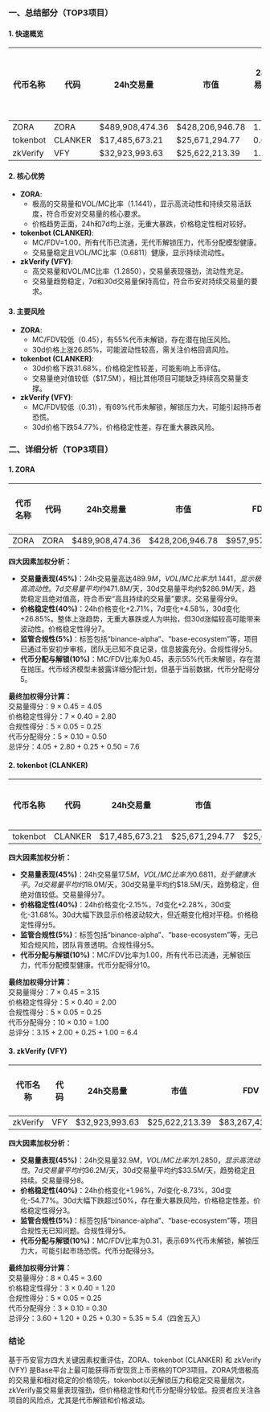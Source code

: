 ### 一、总结部分（TOP3项目）

#### 1. 快速概览
| 代币名称 | 代码 | 24h交易量 | 市值 | 24h交易量/市值 | FDV | MC/FDV | 总评分(1-10分) |
|----------|------|-----------|------|----------------|------|---------|----------------|
| ZORA | ZORA | $489,908,474.36 | $428,206,946.78 | 1.1441 | $957,957,375.57 | 0.45 | 7.6 |
| tokenbot | CLANKER | $17,485,673.21 | $25,671,294.77 | 0.6811 | $25,671,294.77 | 1.00 | 6.4 |
| zkVerify | VFY | $32,923,993.63 | $25,622,213.39 | 1.2850 | $83,267,422.15 | 0.31 | 5.4 |

#### 2. 核心优势
- **ZORA**:
  - 极高的交易量和VOL/MC比率（1.1441），显示高流动性和持续交易活跃度，符合币安对交易量的核心要求。
  - 价格趋势正面，24h和7d均上涨，无重大暴跌，价格稳定性相对较好。
- **tokenbot (CLANKER)**:
  - MC/FDV=1.00，所有代币已流通，无代币解锁压力，代币分配模型健康。
  - 交易量稳定且VOL/MC比率（0.6811）健康，显示持续流动性。
- **zkVerify (VFY)**:
  - 高交易量和VOL/MC比率（1.2850），交易量表现强劲，流动性充足。
  - 交易量趋势稳定，7d和30d交易量保持高位，符合币安对持续交易量的要求。

#### 3. 主要风险
- **ZORA**:
  - MC/FDV较低（0.45），有55%代币未解锁，存在潜在抛压风险。
  - 30d价格上涨26.85%，可能波动性较高，需关注价格回调风险。
- **tokenbot (CLANKER)**:
  - 30d价格下跌31.68%，价格稳定性较差，可能影响上币评估。
  - 交易量绝对值较低（$17.5M），相比其他项目可能缺乏持续高交易量支撑。
- **zkVerify (VFY)**:
  - MC/FDV较低（0.31），有69%代币未解锁，解锁压力大，可能引起持币者恐慌。
  - 30d价格下跌54.77%，价格稳定性差，存在重大暴跌风险。

### 二、详细分析（TOP3项目）

#### 1. ZORA
| 代币名称 | 代码 | 24h交易量 | 市值 | FDV | MC/FDV | 交易量得分(45%) | 价格稳定性得分(40%) | 合规性得分(5%) | 代币分配得分(10%) | 总评分 |
|----------|------|-----------|------|------|---------|------------------|---------------------|----------------|-------------------|--------|
| ZORA | ZORA | $489,908,474.36 | $428,206,946.78 | $957,957,375.57 | 0.45 | 9 | 7 | 5 | 5 | 7.6 |

**四大因素加权分析：**
- **交易量表现(45%)**：24h交易量高达$489.9M，VOL/MC比率为1.1441，显示极高流动性。7d交易量平均约$471.8M/天，30d交易量平均约$286.9M/天，趋势稳定且绝对值高，符合币安“高且持续的交易量”要求。交易量得分9。
- **价格稳定性(40%)**：24h价格变化+2.71%，7d变化+4.58%，30d变化+26.85%。整体上涨趋势，无重大暴跌或人为哄抬，但30d涨幅较高可能带来波动性。价格稳定性得分7。
- **监管合规性(5%)**：标签包括“binance-alpha”、“base-ecosystem”等，项目已通过币安初步审核，团队无已知不良记录，信息披露充分。合规性得分5。
- **代币分配与解锁(10%)**：MC/FDV比率为0.45，表示55%代币未解锁，存在潜在抛压。代币经济模型未披露详细分配计划，但基于当前数据，代币分配得分5。

**最终加权得分计算：**  
交易量得分：9 × 0.45 = 4.05  
价格稳定性得分：7 × 0.40 = 2.80  
合规性得分：5 × 0.05 = 0.25  
代币分配得分：5 × 0.10 = 0.50  
总评分：4.05 + 2.80 + 0.25 + 0.50 = 7.6

#### 2. tokenbot (CLANKER)
| 代币名称 | 代码 | 24h交易量 | 市值 | FDV | MC/FDV | 交易量得分(45%) | 价格稳定性得分(40%) | 合规性得分(5%) | 代币分配得分(10%) | 总评分 |
|----------|------|-----------|------|------|---------|------------------|---------------------|----------------|-------------------|--------|
| tokenbot | CLANKER | $17,485,673.21 | $25,671,294.77 | $25,671,294.77 | 1.00 | 7 | 5 | 5 | 10 | 6.4 |

**四大因素加权分析：**
- **交易量表现(45%)**：24h交易量$17.5M，VOL/MC比率为0.6811，处于健康水平。7d交易量平均约$18.0M/天，30d交易量平均约$18.5M/天，趋势稳定，但绝对值较低。交易量得分7。
- **价格稳定性(40%)**：24h价格变化-2.15%，7d变化+2.28%，30d变化-31.68%。30d大幅下跌显示价格波动较大，但近期变化相对平稳。价格稳定性得分5。
- **监管合规性(5%)**：标签包括“binance-alpha”、“base-ecosystem”等，无已知合规风险，团队背景透明。合规性得分5。
- **代币分配与解锁(10%)**：MC/FDV比率为1.00，所有代币已流通，无解锁压力，代币分配模型健康。代币分配得分10。

**最终加权得分计算：**  
交易量得分：7 × 0.45 = 3.15  
价格稳定性得分：5 × 0.40 = 2.00  
合规性得分：5 × 0.05 = 0.25  
代币分配得分：10 × 0.10 = 1.00  
总评分：3.15 + 2.00 + 0.25 + 1.00 = 6.4

#### 3. zkVerify (VFY)
| 代币名称 | 代码 | 24h交易量 | 市值 | FDV | MC/FDV | 交易量得分(45%) | 价格稳定性得分(40%) | 合规性得分(5%) | 代币分配得分(10%) | 总评分 |
|----------|------|-----------|------|------|---------|------------------|---------------------|----------------|-------------------|--------|
| zkVerify | VFY | $32,923,993.63 | $25,622,213.39 | $83,267,422.15 | 0.31 | 8 | 3 | 5 | 3 | 5.4 |

**四大因素加权分析：**
- **交易量表现(45%)**：24h交易量$32.9M，VOL/MC比率为1.2850，显示高流动性。7d交易量平均约$36.2M/天，30d交易量平均约$33.5M/天，趋势稳定且持续。交易量得分8。
- **价格稳定性(40%)**：24h价格变化+1.96%，7d变化-8.73%，30d变化-54.77%。30d大幅下跌超过50%，存在重大暴跌风险，价格稳定性差。价格稳定性得分3。
- **监管合规性(5%)**：标签包括“binance-alpha”、“base-ecosystem”等，项目合规性无已知问题。合规性得分5。
- **代币分配与解锁(10%)**：MC/FDV比率为0.31，表示69%代币未解锁，解锁压力大，可能引起市场恐慌。代币分配得分3。

**最终加权得分计算：**  
交易量得分：8 × 0.45 = 3.60  
价格稳定性得分：3 × 0.40 = 1.20  
合规性得分：5 × 0.05 = 0.25  
代币分配得分：3 × 0.10 = 0.30  
总评分：3.60 + 1.20 + 0.25 + 0.30 = 5.35 ≈ 5.4（四舍五入）

### 结论
基于币安官方四大关键因素权重评估，ZORA、tokenbot (CLANKER) 和 zkVerify (VFY) 是Base平台上最可能获得币安现货上币资格的TOP3项目。ZORA凭借极高的交易量和相对稳定的价格领先，tokenbot以无解锁压力和稳定交易量居次，zkVerify虽交易量表现强劲，但价格稳定性和代币分配得分较低。投资者应关注各项目的风险点，尤其是代币解锁和价格波动。